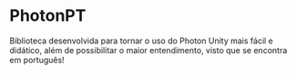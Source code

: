 # PhotonPT
Biblioteca desenvolvida para tornar o uso do Photon Unity mais fácil e didático, além de possibilitar o maior entendimento, visto que se encontra em português!
